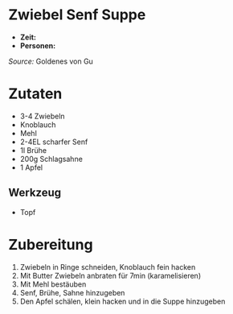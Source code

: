 # Zwiebel Senf Suppe
* **Zeit:**  
* **Personen:** 

*Source:* Goldenes von Gu

# Zutaten
* 3-4 Zwiebeln 
* Knoblauch 
* Mehl 
* 2-4EL scharfer Senf 
* 1l Brühe 
* 200g Schlagsahne 
* 1 Apfel

## Werkzeug
* Topf

# Zubereitung
1. Zwiebeln in Ringe schneiden, Knoblauch fein hacken 
2. Mit Butter Zwiebeln anbraten für 7min (karamelisieren) 
3. Mit Mehl bestäuben 
4. Senf, Brühe, Sahne hinzugeben 
5. Den Apfel schälen, klein hacken und in die Suppe hinzugeben 